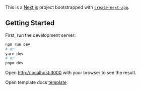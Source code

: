 This is a [Next.js](https://nextjs.org/) project bootstrapped with [`create-next-app`](https://github.com/vercel/next.js/tree/canary/packages/create-next-app).

## Getting Started

First, run the development server:

```bash
npm run dev
# or
yarn dev
# or
pnpm dev
```

Open [http://localhost:3000](http://localhost:3000) with your browser to see the result.

Open template docs [template](https://drive.google.com/drive/folders/1p4s2h_rzEd6dkANeMK8DM-cjgCkeq3fG?usp=drive_link).
